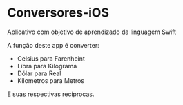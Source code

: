 # Conversores-iOS

Aplicativo com objetivo de aprendizado da linguagem Swift

A função deste app é converter:
  - Celsius para Farenheint
  - Libra para Kilograma
  - Dólar para Real
  - Kilometros para Metros
  
E suas respectivas recíprocas.

